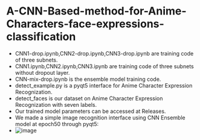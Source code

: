 # A-CNN-Based-method-for-Anime-Characters-face-expressions-classification

- CNN1-drop.ipynb,CNN2-drop.ipynb,CNN3-drop.ipynb are training code of three subnets.
- CNN1.ipynb,CNN2.ipynb,CNN3.ipynb are training code of three subnets without dropout layer.
- CNN-mix-drop.ipynb is the ensemble model training code.
- detect_example.py is a pyqt5 interface for Anime Character Expression Recognization.
- detect_faces is our dataset on Anime Character Expression Recognization with seven labels.
- Our trained model parameters can be accessed at Releases.
- We made a simple image recognition interface using CNN Ensemble model at epoch50 through pyqt5:
- ![image](https://user-images.githubusercontent.com/61106510/187221494-6b00393b-14a1-4dda-828e-bd27009d85c9.png)

